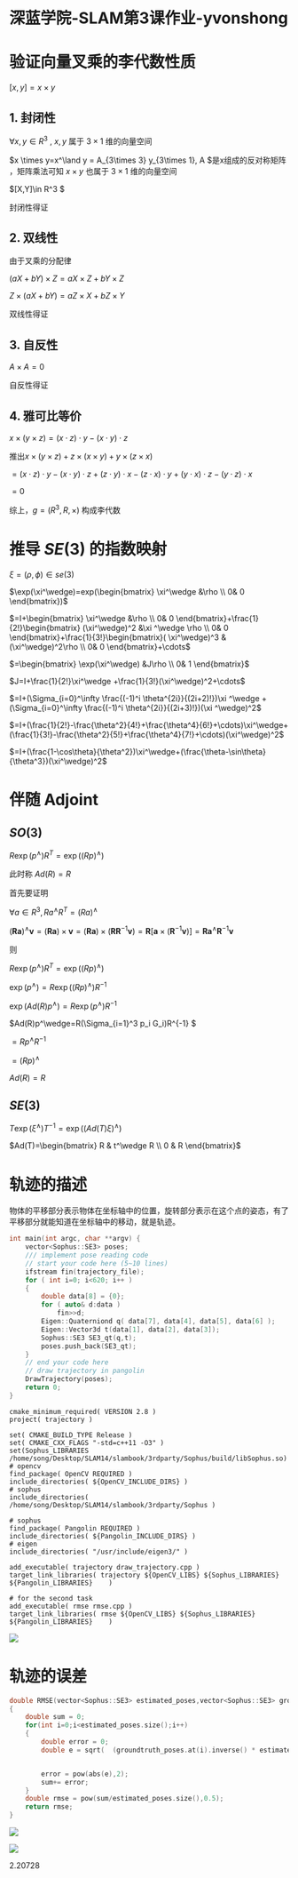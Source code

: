 # 深蓝学院-SLAM第3课作业-yvonshong

# 验证向量叉乘的李代数性质

$[x,y]=x\times y$

## 1. 封闭性

$\forall x, y \in R^3$ , $x,y$ 属于 $3\times 1$ 维的向量空间 

$x \times y=x^\land y = A_{3\times 3} y_{3\times 1}, A $是x组成的反对称矩阵 ，矩阵乘法可知 $x\times y$ 也属于 $3\times 1$ 维的向量空间 

$[X,Y]\in R^3 $

封闭性得证

## 2. 双线性

由于叉乘的分配律

$(aX+bY)\times Z= aX\times Z+bY\times Z$

$Z\times (aX+bY)=aZ\times X+bZ\times Y$

双线性得证

## 3. 自反性

$A\times A=0$

自反性得证

## 4. 雅可比等价  

$x\times (y\times z)=(x\cdot z)\cdot y-(x\cdot y)\cdot z$

推出$x\times (y\times z)+z\times (x\times y)+y\times (z\times x)$

$=(x\cdot z)\cdot y-(x\cdot y)\cdot z+(z\cdot y)\cdot x-(z\cdot x)\cdot y+(y\cdot x)\cdot z-(y\cdot z)\cdot x$

$=0$

综上，$g=(R^3,R,\times)$ 构成李代数

# 推导 $SE(3)$ 的指数映射

$\xi=(\rho ,\phi) \in se(3)$

$\exp(\xi^\wedge)=exp(\begin{bmatrix} \xi^\wedge &\rho \\ 0& 0 \end{bmatrix})$

$=I+\begin{bmatrix} \xi^\wedge &\rho \\ 0& 0 \end{bmatrix}+\frac{1}{2!}\begin{bmatrix} (\xi^\wedge)^2 &\xi ^\wedge \rho \\ 0& 0 \end{bmatrix}+\frac{1}{3!}\begin{bmatrix}( \xi^\wedge)^3 &(\xi^\wedge)^2\rho \\ 0& 0 \end{bmatrix}+\cdots$

$=\begin{bmatrix} \exp(\xi^\wedge) &J\rho \\ 0& 1 \end{bmatrix}$



$J=I+\frac{1}{2!}\xi^\wedge +\frac{1}{3!}(\xi^\wedge)^2+\cdots$

$=I+(\Sigma_{i=0}^\infty \frac{(-1)^i \theta^{2i}}{(2i+2)!})\xi ^\wedge +(\Sigma_{i=0}^\infty \frac{(-1)^i \theta^{2i}}{(2i+3)!})(\xi ^\wedge)^2$

$=I+(\frac{1}{2!}-\frac{\theta^2}{4!}+\frac{\theta^4}{6!}+\cdots)\xi^\wedge+(\frac{1}{3!}-\frac{\theta^2}{5!}+\frac{\theta^4}{7!}+\cdots)(\xi^\wedge)^2$

$=I+(\frac{1-\cos\theta}{\theta^2})\xi^\wedge+(\frac{\theta-\sin\theta}{\theta^3})(\xi^\wedge)^2$



# 伴随 Adjoint

## $SO(3)$



$R \exp (p^\wedge)R^T=\exp((R p)^\wedge)$

此时称 $Ad(R)=R$



首先要证明 

$\forall a \in R^3, Ra^\wedge R^T =(Ra)^\wedge$

$(\mathbf R \boldsymbol a)^\wedge \mathbf v = (\mathbf R \boldsymbol   a) \times \mathbf v = (\mathbf R \boldsymbol  a) \times (\mathbf R \mathbf R^{-1}\mathbf v) = \mathbf R \left[\boldsymbol  a \times (\mathbf R^{-1} \mathbf v)\right] = \mathbf R \boldsymbol  a^\wedge \mathbf R^{-1} \mathbf v$



则

$R \exp (p^\wedge)R^T=\exp((R p)^\wedge)$

$\exp(p^\wedge)=R\exp((Rp)^\wedge)R^{-1}$

$\exp(Ad(R)p^\wedge)=R\exp(p^\wedge)R^{-1}$

$Ad(R)p^\wedge=R(\Sigma_{i=1}^3 p_i G_i)R^{-1} $

$= R p^\wedge R^{-1}$

$=(Rp)^\wedge$

$Ad(R)=R$



## $SE(3)$

$T\exp(\xi^\wedge)T^{-1}=\exp((Ad(T)\xi)^\wedge)$

$Ad(T)=\begin{bmatrix} R & t^\wedge R \\ 0 & R \end{bmatrix}$

# 轨迹的描述

物体的平移部分表示物体在坐标轴中的位置，旋转部分表示在这个点的姿态，有了平移部分就能知道在坐标轴中的移动，就是轨迹。



```cpp
int main(int argc, char **argv) {
    vector<Sophus::SE3> poses;
    /// implement pose reading code
    // start your code here (5~10 lines)
    ifstream fin(trajectory_file);
    for ( int i=0; i<620; i++ )
    {
        double data[8] = {0};
        for ( auto& d:data )
            fin>>d;
        Eigen::Quaterniond q( data[7], data[4], data[5], data[6] );
        Eigen::Vector3d t(data[1], data[2], data[3]);
        Sophus::SE3 SE3_qt(q,t);
        poses.push_back(SE3_qt);
    }
    // end your code here
    // draw trajectory in pangolin
    DrawTrajectory(poses);
    return 0;
}
```

```
cmake_minimum_required( VERSION 2.8 )
project( trajectory )

set( CMAKE_BUILD_TYPE Release )
set( CMAKE_CXX_FLAGS "-std=c++11 -O3" )
set(Sophus_LIBRARIES /home/song/Desktop/SLAM14/slambook/3rdparty/Sophus/build/libSophus.so)
# opencv 
find_package( OpenCV REQUIRED )
include_directories( ${OpenCV_INCLUDE_DIRS} )
# sophus
include_directories( /home/song/Desktop/SLAM14/slambook/3rdparty/Sophus )

# sophus 
find_package( Pangolin REQUIRED )
include_directories( ${Pangolin_INCLUDE_DIRS} )
# eigen 
include_directories( "/usr/include/eigen3/" )

add_executable( trajectory draw_trajectory.cpp )
target_link_libraries( trajectory ${OpenCV_LIBS} ${Sophus_LIBRARIES}  ${Pangolin_LIBRARIES}    )

# for the second task
add_executable( rmse rmse.cpp )
target_link_libraries( rmse ${OpenCV_LIBS} ${Sophus_LIBRARIES}  ${Pangolin_LIBRARIES}    )
```

![](img/3_trajectory1.jpg)



# 轨迹的误差

```cpp
double RMSE(vector<Sophus::SE3> estimated_poses,vector<Sophus::SE3> groundtruth_poses)
{
    double sum = 0;
    for(int i=0;i<estimated_poses.size();i++)
    {
        double error = 0;
        double e = sqrt(  (groundtruth_poses.at(i).inverse() * estimated_poses.at(i)).log().transpose() *   (groundtruth_poses.at(i).inverse() * estimated_poses.at(i)).log()   );


        error = pow(abs(e),2);
        sum+= error;
    }
    double rmse = pow(sum/estimated_poses.size(),0.5);
    return rmse;
}
```



![](img/3_trajectory2.jpg)

![](img/3_trajectory_error.jpg)

2.20728
